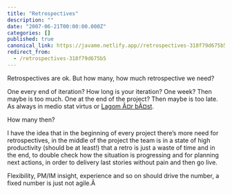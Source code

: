 ```yaml
---
title: "Retrospectives"
description: ""
date: "2007-06-21T00:00:00.000Z"
categories: []
published: true
canonical_link: https://javame.netlify.app//retrospectives-318f79d675b5
redirect_from:
  - /retrospectives-318f79d675b5
---
```


Retrospectives are ok. But how many, how much retrospective we need?

One every end of iteration? How long is your iteration? One week? Then maybe is too much. One at the end of the project? Then maybe is too late. As always in medio stat virtus or [Lagom Ã¤r bÃ¤st](http://blog.java2me.org/2007/01/24/lagom-learning-swedish/).

How many then?

I have the idea that in the beginning of every project there’s more need for retrospectives, in the middle of the project the team is in a state of high productivity (should be at least!) that a retro is just a waste of time and in the end, to double check how the situation is progressing and for planning next actions, in order to delivery last stories without pain and then go live.

Flexibility, PM/IM insight, experience and so on should drive the number, a fixed number is just not agile.Â
